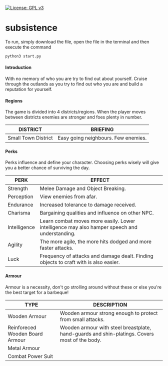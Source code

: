 [![License: GPL v3](https://img.shields.io/badge/License-GPLv3-blue.svg)](https://www.gnu.org/licenses/gpl-3.0)

# subsistence
To run, simply download the file, open the file in the terminal and then execute the command

```python
python3 start.py
```


#### Introduction
With no memory of who you are try to find out about yourself. Cruise through the outlands as you
try to find out who you are and build a reputation for yourself.


#### Regions
The game is divided into 4 districts/regions. When the player moves between districts enemies are stronger and foes plenty in number.

DISTRICT                       |    BRIEFING
-------------------------------|-----------------------------
Small Town District| Easy going neighbours. Few enemies. 

#### Perks
Perks influence and define your character. Choosing perks wisely will give you a better chance of 
surviving the day.

PERK                           |          EFFECT
------------------------------ | --------------------------------
Strength| Melee Damage and Object Breaking.
Perception| View enemies from afar.
Endurance| Increased tolerance to damage received.
Charisma| Bargaining qualities and influence on other NPC.
Intelligence| Learn combat moves more easily. Lower intelligence may also hamper speech and understanding.
Agility| The more agile, the more hits dodged and more faster attacks.
Luck| Frequency of attacks and damage dealt. Finding objects to craft with is also easier.

#### Armour
Armour is a necessity, don't go strolling around without these or else you're the best target
for a barbeque!

TYPE|DESCRIPTION
------|-------
Wooden Armour|Wooden armour strong enough to protect from small attacks.
Reinforeced Wooden Board Armour|Wooden armour with steel breastplate, hand-guards and shin-platings. Covers most of the body.
Metal Armour|
Combat Power Suit|
